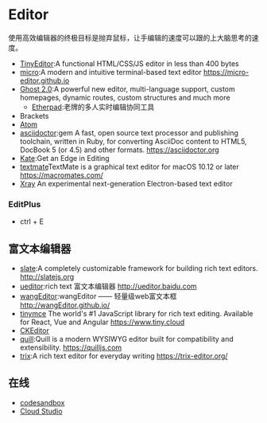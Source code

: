 # Editor

使用高效编辑器的终极目标是抛弃鼠标，让手编辑的速度可以跟的上大脑思考的速度。

* [TinyEditor](https://github.com/umpox/TinyEditor):A functional HTML/CSS/JS editor in less than 400 bytes
* [micro](https://github.com/zyedidia/micro):A modern and intuitive terminal-based text editor <https://micro-editor.github.io>
* [Ghost 2.0](https://blog.ghost.org/2-0/):A powerful new editor, multi-language support, custom homepages, dynamic routes, custom structures and much more
  - [Etherpad](http://etherpad.org/):老牌的多人实时编辑协同工具
* Brackets
* [Atom](./Atom.md)
* [asciidoctor](https://github.com/asciidoctor/asciidoctor):gem A fast, open source text processor and publishing toolchain, written in Ruby, for converting AsciiDoc content to HTML5, DocBook 5 (or 4.5) and other formats. <https://asciidoctor.org>
* [Kate](https://kate-editor.org/):Get an Edge in Editing
* [textmate](https://github.com/textmate/textmate)TextMate is a graphical text editor for macOS 10.12 or later <https://macromates.com/>
* [Xray](https://github.com/atom/xray) An experimental next-generation Electron-based text editor

### EditPlus

* ctrl + E

## 富文本编辑器

* [slate](https://github.com/ianstormtaylor/slate):A completely customizable framework for building rich text editors. <http://slatejs.org>
* [ueditor](https://github.com/fex-team/ueditor):rich text 富文本编辑器 <http://ueditor.baidu.com>
* [wangEditor](https://github.com/wangfupeng1988/wangEditor/):wangEditor —— 轻量级web富文本框 <http://wangEditor.github.io/>
* [tinymce](https://github.com/tinymce/tinymce) The world's #1 JavaScript library for rich text editing. Available for React, Vue and Angular <https://www.tiny.cloud>
* [CKEditor](http://ckeditor.com/)
* [quill](https://github.com/quilljs/quill):Quill is a modern WYSIWYG editor built for compatibility and extensibility. <https://quilljs.com>
* [trix](https://github.com/basecamp/trix):A rich text editor for everyday writing <https://trix-editor.org/>

## 在线

* [codesandbox](https://codesandbox.io)
* [Cloud Studio](https://studio.dev.tencent.com/)

